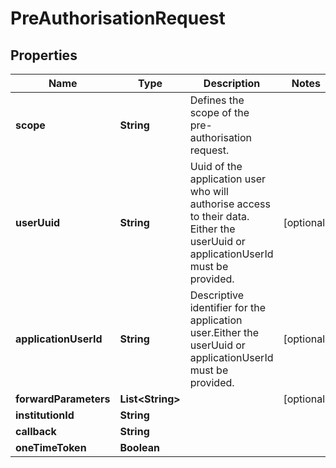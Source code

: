
# PreAuthorisationRequest

## Properties
Name | Type | Description | Notes
------------ | ------------- | ------------- | -------------
**scope** | **String** | Defines the scope of the pre-authorisation request. | 
**userUuid** | **String** | Uuid of the application user who will authorise access to their data. Either the userUuid or applicationUserId must be provided. |  [optional]
**applicationUserId** | **String** | Descriptive identifier for the application user.Either the userUuid or applicationUserId must be provided. |  [optional]
**forwardParameters** | **List&lt;String&gt;** |  |  [optional]
**institutionId** | **String** |  | 
**callback** | **String** |  | 
**oneTimeToken** | **Boolean** |  | 



